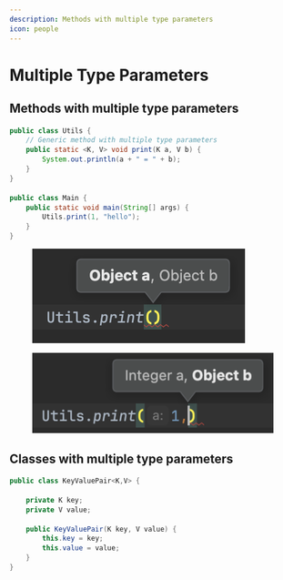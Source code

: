 ```yaml
---
description: Methods with multiple type parameters
icon: people
---
```


# Multiple Type Parameters

## Methods with multiple type parameters

```java
public class Utils {
    // Generic method with multiple type parameters
    public static <K, V> void print(K a, V b) {
        System.out.println(a + " = " + b);
    }
}

public class Main {
    public static void main(String[] args) {
        Utils.print(1, "hello");
    }
}
```

<div><figure><img src="../../.gitbook/assets/java-ad-generics-10-generic-methods-multi-param-1.png" alt=""><figcaption></figcaption></figure> <figure><img src="../../.gitbook/assets/java-ad-generics-10-generic-methods-multi-param-2.png" alt=""><figcaption></figcaption></figure></div>

## Classes with multiple type parameters

```java
public class KeyValuePair<K,V> {

    private K key;
    private V value;

    public KeyValuePair(K key, V value) {
        this.key = key;
        this.value = value;
    }
}
```



